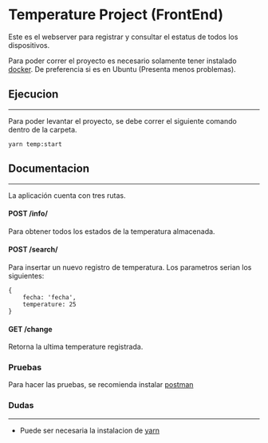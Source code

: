 # Temperature Project (FrontEnd)
Este es el webserver para registrar y consultar el estatus de todos los dispositivos.

Para poder correr el proyecto es necesario solamente tener instalado [docker](https://www.digitalocean.com/community/tutorials/how-to-install-and-use-docker-on-ubuntu-16-04). De preferencia si es en Ubuntu (Presenta menos problemas).

## Ejecucion
---
Para poder levantar el proyecto, se debe correr el siguiente comando dentro de la carpeta.
```
yarn temp:start
```

## Documentacion
---
La aplicación cuenta con tres rutas.

#### POST /info/
Para obtener todos los estados de la temperatura almacenada.

#### POST /search/
Para insertar un nuevo registro de temperatura. Los parametros serian los siguientes:
```
{
    fecha: 'fecha',
    temperature: 25
}
```
#### GET /change
Retorna la ultima temperature registrada.

### Pruebas
Para hacer las pruebas, se recomienda instalar [postman](https://www.getpostman.com/)


### Dudas
---
* Puede ser necesaria la instalacion de [yarn](https://yarnpkg.com/lang/en/docs/install/)